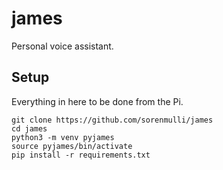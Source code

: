 # james

Personal voice assistant.


## Setup

Everything in here to be done from the Pi.
```
git clone https://github.com/sorenmulli/james
cd james
python3 -m venv pyjames
source pyjames/bin/activate
pip install -r requirements.txt
```
